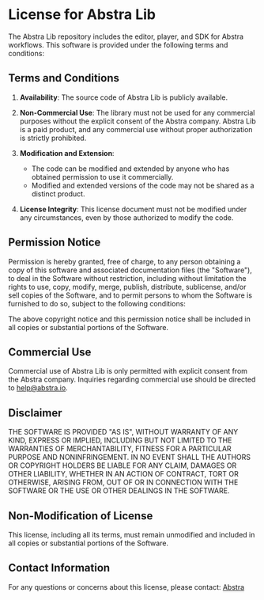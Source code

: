 # License for Abstra Lib

The Abstra Lib repository includes the editor, player, and SDK for Abstra workflows. This software is provided under the following terms and conditions:

## Terms and Conditions

1. **Availability**: The source code of Abstra Lib is publicly available.

2. **Non-Commercial Use**: The library must not be used for any commercial purposes without the explicit consent of the Abstra company. Abstra Lib is a paid product, and any commercial use without proper authorization is strictly prohibited.

3. **Modification and Extension**: 
   - The code can be modified and extended by anyone who has obtained permission to use it commercially.
   - Modified and extended versions of the code may not be shared as a distinct product.

4. **License Integrity**: This license document must not be modified under any circumstances, even by those authorized to modify the code.

## Permission Notice

Permission is hereby granted, free of charge, to any person obtaining a copy of this software and associated documentation files (the "Software"), to deal in the Software without restriction, including without limitation the rights to use, copy, modify, merge, publish, distribute, sublicense, and/or sell copies of the Software, and to permit persons to whom the Software is furnished to do so, subject to the following conditions:

The above copyright notice and this permission notice shall be included in all copies or substantial portions of the Software.

## Commercial Use

Commercial use of Abstra Lib is only permitted with explicit consent from the Abstra company. Inquiries regarding commercial use should be directed to <help@abstra.io>.

## Disclaimer

THE SOFTWARE IS PROVIDED "AS IS", WITHOUT WARRANTY OF ANY KIND, EXPRESS OR IMPLIED, INCLUDING BUT NOT LIMITED TO THE WARRANTIES OF MERCHANTABILITY, FITNESS FOR A PARTICULAR PURPOSE AND NONINFRINGEMENT. IN NO EVENT SHALL THE AUTHORS OR COPYRIGHT HOLDERS BE LIABLE FOR ANY CLAIM, DAMAGES OR OTHER LIABILITY, WHETHER IN AN ACTION OF CONTRACT, TORT OR OTHERWISE, ARISING FROM, OUT OF OR IN CONNECTION WITH THE SOFTWARE OR THE USE OR OTHER DEALINGS IN THE SOFTWARE.

## Non-Modification of License

This license, including all its terms, must remain unmodified and included in all copies or substantial portions of the Software.

## Contact Information

For any questions or concerns about this license, please contact:
[Abstra](mailto:help@abstra.io)
